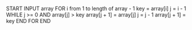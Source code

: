 START
    INPUT array
    FOR i from 1 to length of array - 1
        key = array[i]
        j = i - 1
        WHILE j >= 0 AND array[j] > key
            array[j + 1] = array[j]
            j = j - 1
        array[j + 1] = key
    END FOR
END

